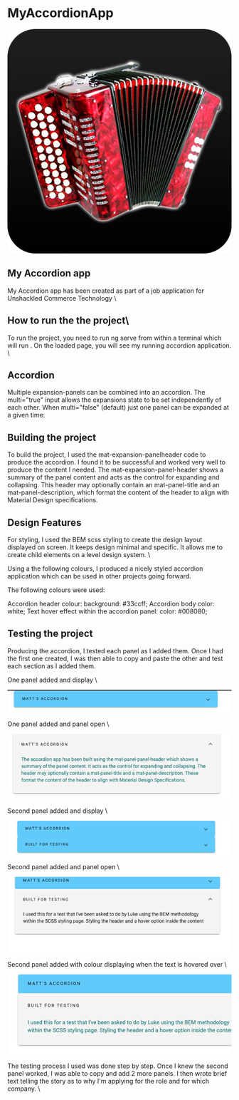 # MyAccordionApp

![header image](https://github.com/Mattlister/Accordion/blob/e50a535d76f48626c6ecb57962c862f38f23d94f/my-accordion-app/src/assets/accordion.png)

## My Accordion app

My Accordion app has been created as part of a job application for Unshackled Commerce Technology \

## How to run the the project\

To run the project, you need to run ng serve from within a terminal which will run . On the loaded page, you will see my running accordion application. \

## Accordion

Multiple expansion-panels can be combined into an accordion. The multi="true" input allows the expansions state to be set independently of each other. When multi="false" (default) just one panel can be expanded at a given time:

## Building the project

To build the project, I used the mat-expansion-panelheader code to produce the accordion. I found it to be successful and worked very well to produce the content I needed. The mat-expansion-panel-header shows a summary of the panel content and acts as the control for expanding and collapsing. This header may optionally contain an mat-panel-title and an mat-panel-description, which format the content of the header to align with Material Design specifications.

## Design Features

For styling, I used the BEM scss styling to create the design layout displayed on screen. It keeps design minimal and specific. It allows me to create child elements on a level design system. \

Using a the following colours, I produced a nicely styled accordion application which can be used in other projects going forward.

The following colours were used:

Accordion header colour: background: #33ccff;
Accordion body color: white;
Text hover effect within the accordion panel: color: #008080;

## Testing the project

Producing the accordion, I tested each panel as I added them. Once I had the first one created, I was then able to copy and paste the other and test each section as I added them.

One panel added and display \

![header image](https://github.com/Mattlister/Accordion/blob/9b97c9ed6de8b9d196bebc511fcfbf29717e4686/my-accordion-app/src/assets/singgleaccordionimage.png)

One panel added and panel open \

![header image](https://github.com/Mattlister/Accordion/blob/9b97c9ed6de8b9d196bebc511fcfbf29717e4686/my-accordion-app/src/assets/singleaccordionpanelopen.png)

Second panel added and display \

![header image](https://github.com/Mattlister/Accordion/blob/9b97c9ed6de8b9d196bebc511fcfbf29717e4686/my-accordion-app/src/assets/secondaccordionpaneladded.png)

Second panel added and panel open \

![header image](https://github.com/Mattlister/Accordion/blob/9b97c9ed6de8b9d196bebc511fcfbf29717e4686/my-accordion-app/src/assets/secondaccordionpanelopen.png)

Second panel added with colour displaying when the text is hovered over \

![header image](https://github.com/Mattlister/Accordion/blob/9b97c9ed6de8b9d196bebc511fcfbf29717e4686/my-accordion-app/src/assets/secondaccordionpanelopenwithhoverovertet.png)

The testing process I used was done step by step. Once I knew the second panel worked, I was able to copy and add 2 more panels. I then wrote brief text telling the story as to why I'm applying for the role and for which company. \
